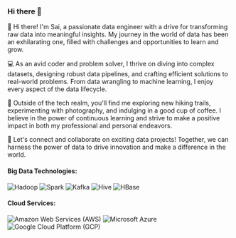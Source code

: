 ### Hi there 👋

<!--
**saiteja13101310/saiteja13101310** is a ✨ _special_ ✨ repository because its `README.md` (this file) appears on your GitHub profile.
-->

👋 Hi there! I'm Sai, a passionate data engineer with a drive for transforming raw data into meaningful insights. My journey in the world of data has been an exhilarating one, filled with challenges and opportunities to learn and grow.

💻 As an avid coder and problem solver, I thrive on diving into complex datasets, designing robust data pipelines, and crafting efficient solutions to real-world problems. From data wrangling to machine learning, I enjoy every aspect of the data lifecycle. 

🌟 Outside of the tech realm, you'll find me exploring new hiking trails, experimenting with photography, and indulging in a good cup of coffee. I believe in the power of continuous learning and strive to make a positive impact in both my professional and personal endeavors.

🚀 Let's connect and collaborate on exciting data projects! Together, we can harness the power of data to drive innovation and make a difference in the world.

#### Big Data Technologies:
![Hadoop](https://img.shields.io/badge/-Hadoop-FF7F0E?logo=apache-hadoop&logoColor=white&style=flat-square)
![Spark](https://img.shields.io/badge/-Apache%20Spark-E25A1C?logo=apache-spark&logoColor=white&style=flat-square)
![Kafka](https://img.shields.io/badge/-Apache%20Kafka-231F20?logo=apache-kafka&logoColor=white&style=flat-square)
![Hive](https://img.shields.io/badge/-Apache%20Hive-FDEE21?logo=apache-hive&logoColor=white&style=flat-square)
![HBase](https://img.shields.io/badge/-HBase-6DB33F?logo=apache-hbase&logoColor=white&style=flat-square)

#### Cloud Services:
![Amazon Web Services (AWS)](https://img.shields.io/badge/-Amazon%20Web%20Services-232F3E?logo=amazon-aws&logoColor=white&style=flat-square)
![Microsoft Azure](https://img.shields.io/badge/-Microsoft%20Azure-0078D4?logo=microsoft-azure&logoColor=white&style=flat-square)
![Google Cloud Platform (GCP)](https://img.shields.io/badge/-Google%20Cloud%20Platform-4285F4?logo=google-cloud&logoColor=white&style=flat-square)
